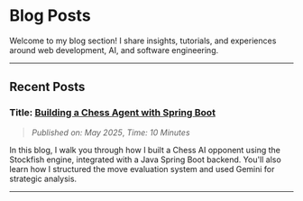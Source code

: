 # Blog Posts

Welcome to my blog section! I share insights, tutorials, and experiences around web development, AI, and software engineering.

---
## Recent Posts

### Title:  [Building a Chess Agent with Spring Boot](./Blog/Chess.md)
> *Published on: May 2025*,
> *Time: 10 Minutes*

In this blog, I walk you through how I built a Chess AI opponent using the Stockfish engine, integrated with a Java Spring Boot backend. You'll also learn how I structured the move evaluation system and used Gemini for strategic analysis.

---


